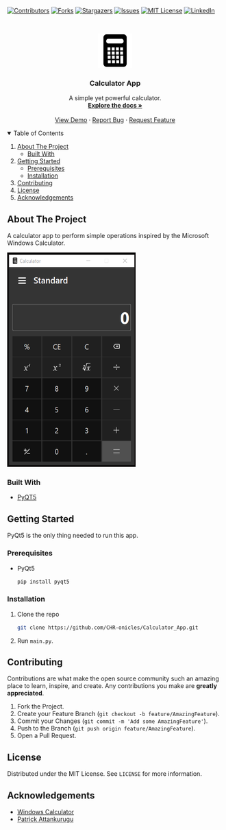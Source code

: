 [![Contributors][contributors-shield]][contributors-url]
[![Forks][forks-shield]][forks-url]
[![Stargazers][stars-shield]][stars-url]
[![Issues][issues-shield]][issues-url]
[![MIT License][license-shield]][license-url]
[![LinkedIn][linkedin-shield]][linkedin-url]



<!-- PROJECT LOGO -->
<br />
<p align="center">
  <a href="https://github.com/CHR-onicles/Calculator_App">
    <img src="images/calc_icon.png" alt="Logo" width="80" height="80">
  </a>

  <h3 align="center">Calculator App</h3>

  <p align="center">
    A simple yet powerful calculator.
    <br />
    <a href="https://github.com/CHR-onicles/Calculator_App"><strong>Explore the docs »</strong></a>
    <br />
    <br />
    <a href="https://github.com/CHR-onicles/Calculator_App/#about-the-project">View Demo</a>
    ·
    <a href="https://github.com/CHR-onicles/Calculator_App/issues">Report Bug</a>
    ·
    <a href="https://github.com/CHR-onicles/Calculator_App/issues">Request Feature</a>
  </p>



<!-- TABLE OF CONTENTS -->
<details open="open">
  <summary>Table of Contents</summary>
  <ol>
    <li>
      <a href="#about-the-project">About The Project</a>
      <ul>
        <li><a href="#built-with">Built With</a></li>
      </ul>
    </li>
    <li>
      <a href="#getting-started">Getting Started</a>
      <ul>
        <li><a href="#prerequisites">Prerequisites</a></li>
        <li><a href="#installation">Installation</a></li>
      </ul>
    </li>
    <li><a href="#contributing">Contributing</a></li>
    <li><a href="#license">License</a></li>
    <li><a href="#acknowledgements">Acknowledgements</a></li>
  </ol>
</details>



<!-- ABOUT THE PROJECT -->
## About The Project

A calculator app to perform simple operations inspired by the Microsoft Windows Calculator.

<img src="https://raw.githubusercontent.com/CHR-onicles/Calculator_App/main/demos/Calc_app_demo_1.gif" width="300" height="500" alt="calculator demo">





### Built With
* [PyQT5](https://riverbankcomputing.com/software/pyqt)



<!-- GETTING STARTED -->
## Getting Started

PyQt5 is the only thing needed to run this app.



### Prerequisites

* PyQt5
  ```sh
  pip install pyqt5
  ```


### Installation

1. Clone the repo
   ```sh
   git clone https://github.com/CHR-onicles/Calculator_App.git
   ```
2. Run `main.py`.



<!-- CONTRIBUTING -->
## Contributing

Contributions are what make the open source community such an amazing place to learn, inspire, and create.
Any contributions you make are **greatly appreciated**.

1. Fork the Project.
2. Create your Feature Branch (`git checkout -b feature/AmazingFeature`).
3. Commit your Changes (`git commit -m 'Add some AmazingFeature'`).
4. Push to the Branch (`git push origin feature/AmazingFeature`).
5. Open a Pull Request.



<!-- LICENSE -->
## License

Distributed under the MIT License. See `LICENSE` for more information.



<!-- ACKNOWLEDGEMENTS -->
## Acknowledgements
* [Windows Calculator](https://github.com/microsoft/calculator)
* [Patrick Attankurugu](https://github.com/PatrickAttankurugu/Scientific-Calculator)



<!-- MARKDOWN LINKS & IMAGES -->
[contributors-shield]: https://img.shields.io/github/contributors/CHR-onicles/Calculator_App.svg?style=for-the-badge
[contributors-url]: https://github.com/CHR-onicles/Calculator_App/graphs/contributors
[forks-shield]: https://img.shields.io/github/forks/CHR-onicles/Calculator_App.svg?style=for-the-badge
[forks-url]: https://github.com/CHR-onicles/Calculator_App/network/members
[stars-shield]: https://img.shields.io/github/stars/CHR-onicles/Calculator_App.svg?style=for-the-badge
[stars-url]: https://github.com/CHR-onicles/Calculator_App/stargazers
[issues-shield]: https://img.shields.io/github/issues/CHR-onicles/Calculator_App.svg?style=for-the-badge
[issues-url]: https://github.com/CHR-onicles/Calculator_App/issues
[license-shield]: https://img.shields.io/github/license/CHR-onicles/Calculator_App.svg?style=for-the-badge
[license-url]: https://github.com/CHR-onicles/Calculator_App/blob/master/LICENSE
[linkedin-shield]: https://img.shields.io/badge/-LinkedIn-black.svg?style=for-the-badge&logo=linkedin&colorB=555
[linkedin-url]: https://linkedin.com/in/divine-a-522b791ab
